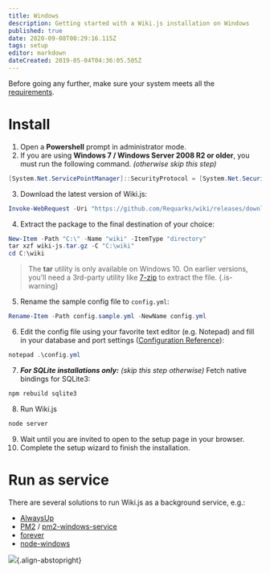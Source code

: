 ```yaml
---
title: Windows
description: Getting started with a Wiki.js installation on Windows
published: true
date: 2020-09-08T00:29:16.115Z
tags: setup
editor: markdown
dateCreated: 2019-05-04T04:36:05.505Z
---
```


Before going any further, make sure your system meets all the [requirements](/install/requirements).

# Install

1. Open a **Powershell** prompt in administrator mode.
2. If you are using **Windows 7 / Windows Server 2008 R2 or older**, you must run the following command. *(otherwise skip this step)*
  ```powershell
  [System.Net.ServicePointManager]::SecurityProtocol = [System.Net.SecurityProtocolType]::Tls12
  ```
3. Download the latest version of Wiki.js:
  ```powershell
  Invoke-WebRequest -Uri "https://github.com/Requarks/wiki/releases/download/2.5.126/wiki-js-windows.tar.gz" -OutFile "wiki-js.tar.gz"
  ```

4. Extract the package to the final destination of your choice:
  ```powershell
  New-Item -Path "C:\" -Name "wiki" -ItemType "directory"
  tar xzf wiki-js.tar.gz -C "C:\wiki"
  cd C:\wiki
  ```
  > The **tar** utility is only available on Windows 10. On earlier versions, you'll need a 3rd-party utility like [7-zip](https://www.7-zip.org/) to extract the file.
  {.is-warning}
5. Rename the sample config file to `config.yml`:
  ```powershell
  Rename-Item -Path config.sample.yml -NewName config.yml
  ```
6. Edit the config file using your favorite text editor (e.g. Notepad) and fill in your database and port settings ([Configuration Reference](/install/config)):
  ```powershell
  notepad .\config.yml
  ```
7. ***For SQLite installations only:*** *(skip this step otherwise)* Fetch native bindings for SQLite3:
  ```bash
  npm rebuild sqlite3
  ```
8. Run Wiki.js
  ```powershell
  node server
  ```
9. Wait until you are invited to open to the setup page in your browser.
10. Complete the setup wizard to finish the installation.

# Run as service

There are several solutions to run Wiki.js as a background service, e.g.:

- [AlwaysUp](https://www.coretechnologies.com/products/AlwaysUp/)
- [PM2](http://pm2.keymetrics.io/) / [pm2-windows-service](https://www.npmjs.com/package/pm2-windows-service)
- [forever](https://www.npmjs.com/package/forever)
- [node-windows](https://github.com/coreybutler/node-windows)

![](https://a.icons8.com/djxbtnYm/GBjHDS/svg.svg){.align-abstopright}